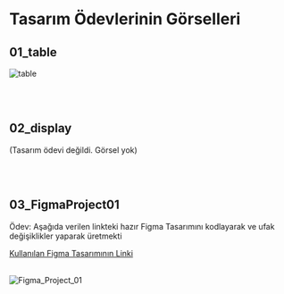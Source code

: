 <h1>Tasarım Ödevlerinin Görselleri</h1>


  <h2>01_table</h2>
  
  ![table](https://user-images.githubusercontent.com/102792446/232540840-08cf4010-d430-45cb-bed4-9f3115465c12.png)

<br><br>

  <h2>02_display</h2>
  (Tasarım ödevi değildi. Görsel yok)


<br><br>

  <h2>03_FigmaProject01</h2>
  Ödev:
  Aşağıda verilen linkteki hazır Figma Tasarımını kodlayarak ve ufak değişiklikler yaparak üretmekti <br>
  
  <a href="https://www.figma.com/file/S4s04Zit5Pu017XPRax7l2/ilk-proje?node-id=0-1&t=m7MvC5rusjxd2wiX-0">Kullanılan Figma Tasarımının Linki</a><br><br>

![Figma_Project_01](https://user-images.githubusercontent.com/102792446/232541040-9e2dfc8a-6601-427f-97ab-553da55a2abd.png)
